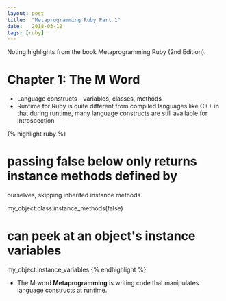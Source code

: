 ```yaml
---
layout: post
title:  "Metaprogramming Ruby Part 1"
date:   2018-03-12
tags: [ruby]
---
```

Noting highlights from the book Metaprogramming Ruby (2nd Edition).

# Chapter 1: The M Word

* Language constructs - variables, classes, methods
* Runtime for Ruby is quite different from compiled languages like C++ in that
  during runtime, many language constructs are still available for
  introspection

{% highlight ruby %}
# passing false below only returns instance methods defined by
ourselves, skipping inherited instance methods

my_object.class.instance_methods(false)

# can peek at an object's instance variables

my_object.instance_variables
{% endhighlight %}

* The M word **Metaprogramming** is writing code that manipulates
language constructs at runtime.
